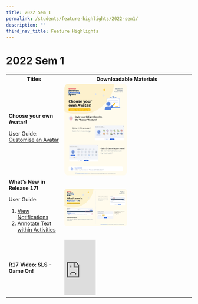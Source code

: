 ```yaml
---
title: 2022 Sem 1
permalink: /students/feature-highlights/2022-sem1/
description: ""
third_nav_title: Feature Highlights
---
```

<style>
img {
border-radius: 5%;
width: 50%;
}
</style>

<h1>2022 Sem 1</h1>

<table>
<tbody><tr>
<th style="text-align: center;">Titles</th>
<th style="text-align: center;">Downloadable Materials</th>
</tr>
<tr>
<td style="text-align: left;">
<strong>Choose your own Avatar!</strong>
<p>User Guide:<br>
<a target="_blank" href="/student-user-guide/customise/customise-an-avatar/">Customise an Avatar</a></p>
</td>
<td>
<a target="_blank" href="/files/Marcomms/Feature%20Highlights/R17%20(1%20of%202)%20Student%20Avatar.pdf">
<img style="width: 50%;" alt="Choose your own Avatar!" src="/images/1Student/Marcomms/R17%20(1_2)%20Student%20Avatar.png">
</a>
</td>
</tr>
<tr>
<td style="text-align: left;">
<strong>What’s New in Release 17!</strong>
<p>User Guide:<br> 
</p><ol><li><a target="_blank" href="/student-user-guide/notify/view-notifications/">View Notifications</a></li>
<li><a target="_blank" href="/student-user-guide/self-study/annotate-text-within-activities/">Annotate Text within Activities</a></li></ol>
</td>
<td>
<a target="_blank" href="/files/Marcomms/Feature%20Highlights/R17%20(2%20of%202)%20Student%20Whats%20New%20in%20R17.pdf">
<img style="width: 50%;" alt="What’s New in Release 17!" src="/images/1Student/Marcomms/R17%20(2_2)%20Student%20Whats%20New%20in%20R17.png">
</a>
</td>
</tr>
<tr>
<td style="text-align: left;">
<strong>R17 Video: SLS - Game On!</strong>
</td>
<td>
<div class="bp-youtube">
<iframe allowfullscreen="" allow="accelerometer; autoplay; clipboard-write; encrypted-media; gyroscope; picture-in-picture; web-share" frameborder="0" title="SLS - Game On!" src="https://www.youtube.com/embed/uAofAedhlWw?list=PLQxzGTcC-xNUWDHiwCmHgBGMSnuKtoEiT" height="25%" width="25%"></iframe></div></td>
</tr>
</tbody></table>